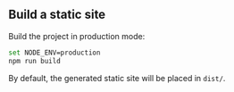 ## Build a static site
Build the project in production mode:

```bash
set NODE_ENV=production
npm run build
```

By default, the generated static site will be placed in `dist/`.
